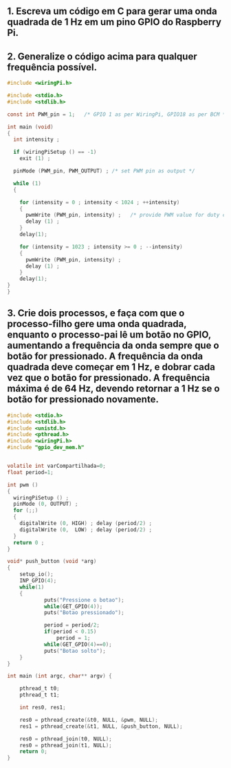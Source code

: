 ## 1. Escreva um código em C para gerar uma onda quadrada de 1 Hz em um pino GPIO do Raspberry Pi.

## 2. Generalize o código acima para qualquer frequência possível.

```c
#include <wiringPi.h>

#include <stdio.h>
#include <stdlib.h>

const int PWM_pin = 1;   /* GPIO 1 as per WiringPi, GPIO18 as per BCM */

int main (void)
{
  int intensity ;

  if (wiringPiSetup () == -1)
    exit (1) ;

  pinMode (PWM_pin, PWM_OUTPUT) ; /* set PWM pin as output */

  while (1)
  {

    for (intensity = 0 ; intensity < 1024 ; ++intensity)
    {
      pwmWrite (PWM_pin, intensity) ;	/* provide PWM value for duty cycle */
      delay (1) ;
    }
    delay(1);

    for (intensity = 1023 ; intensity >= 0 ; --intensity)
    {
      pwmWrite (PWM_pin, intensity) ;
      delay (1) ;
    }
    delay(1);
}
}
```

## 3. Crie dois processos, e faça com que o processo-filho gere uma onda quadrada, enquanto o processo-pai lê um botão no GPIO, aumentando a frequência da onda sempre que o botão for pressionado. A frequência da onda quadrada deve começar em 1 Hz, e dobrar cada vez que o botão for pressionado. A frequência máxima é de 64 Hz, devendo retornar a 1 Hz se o botão for pressionado novamente.

```c
#include <stdio.h>
#include <stdlib.h>
#include <unistd.h>
#include <pthread.h>
#include <wiringPi.h>
#include "gpio_dev_mem.h"


volatile int varCompartilhada=0;
float period=1;

int pwm ()
{
  wiringPiSetup () ;
  pinMode (0, OUTPUT) ;
  for (;;)
  {
    digitalWrite (0, HIGH) ; delay (period/2) ;
    digitalWrite (0,  LOW) ; delay (period/2) ;
  }
  return 0 ;
}

void* push_button (void *arg)
{
	setup_io();
	INP_GPIO(4);
	while(1)
	{
            puts("Pressione o botao");
            while(GET_GPIO(4));
            puts("Botao pressionado");

            period = period/2;
            if(period < 0.15)
                period = 1;
            while(GET_GPIO(4)==0);
            puts("Botao solto");
	}
}

int main (int argc, char** argv) {

	pthread_t t0;
	pthread_t t1;

	int res0, res1;

	res0 = pthread_create(&t0, NULL, &pwm, NULL);
	res1 = pthread_create(&t1, NULL, &push_button, NULL);

	res0 = pthread_join(t0, NULL);
	res0 = pthread_join(t1, NULL);
	return 0;
}
```
